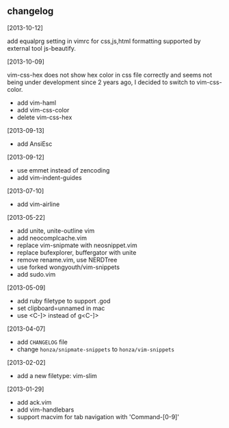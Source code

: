 ## changelog

[2013-10-12]

add equalprg setting in vimrc for css,js,html formatting supported by external tool js-beautify.

[2013-10-09]

vim-css-hex does not show hex color in css file correctly and seems not being under development since 2 years ago, I decided to switch to vim-css-color.

* add vim-haml
* add vim-css-color
* delete vim-css-hex

[2013-09-13]

* add AnsiEsc

[2013-09-12]

* use emmet instead of zencoding
* add vim-indent-guides

[2013-07-10]

* add vim-airline

[2013-05-22]

* add unite, unite-outline vim
* add neocomplcache.vim
* replace vim-snipmate with neosnippet.vim
* replace bufexplorer, buffergator with unite
* remove rename.vim, use NERDTree
* use forked wongyouth/vim-snippets
* add sudo.vim

[2013-05-09]

* add ruby filetype to support .god
* set clipboard=unnamed in mac
* use <C-]> instead of g<C-]>

[2013-04-07]

* add `CHANGELOG` file
* change `honza/snipmate-snippets` to `honza/vim-snippets`

[2013-02-02]

* add a new filetype: vim-slim

[2013-01-29]

* add ack.vim
* add vim-handlebars
* support macvim for tab navigation with 'Command-[0-9]'

